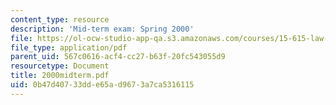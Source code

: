 ```yaml
---
content_type: resource
description: 'Mid-term exam: Spring 2000'
file: https://ol-ocw-studio-app-qa.s3.amazonaws.com/courses/15-615-law-for-the-entrepreneur-and-manager-spring-2003/0b47d40733dde65ad9673a7ca5316115_2000midterm.pdf
file_type: application/pdf
parent_uid: 567c0616-acf4-cc27-b63f-20fc543055d9
resourcetype: Document
title: 2000midterm.pdf
uid: 0b47d407-33dd-e65a-d967-3a7ca5316115
---
```

